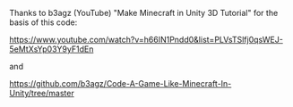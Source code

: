 Thanks to b3agz (YouTube) "Make Minecraft in Unity 3D Tutorial" for the basis of this code: 

https://www.youtube.com/watch?v=h66IN1Pndd0&list=PLVsTSlfj0qsWEJ-5eMtXsYp03Y9yF1dEn

and

https://github.com/b3agz/Code-A-Game-Like-Minecraft-In-Unity/tree/master
